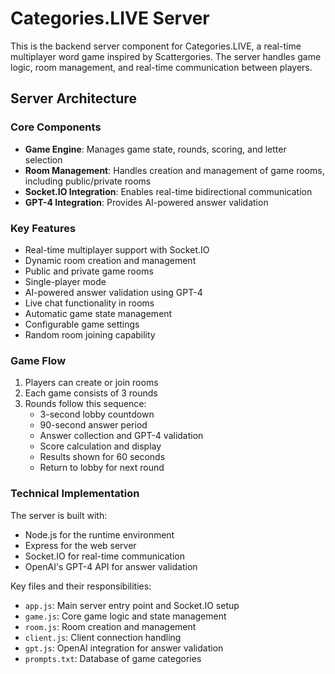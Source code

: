 # Categories.LIVE Server

This is the backend server component for Categories.LIVE, a real-time multiplayer word game inspired by Scattergories. The server handles game logic, room management, and real-time communication between players.

## Server Architecture

### Core Components

- **Game Engine**: Manages game state, rounds, scoring, and letter selection
- **Room Management**: Handles creation and management of game rooms, including public/private rooms
- **Socket.IO Integration**: Enables real-time bidirectional communication
- **GPT-4 Integration**: Provides AI-powered answer validation

### Key Features

- Real-time multiplayer support with Socket.IO
- Dynamic room creation and management
- Public and private game rooms
- Single-player mode
- AI-powered answer validation using GPT-4
- Live chat functionality in rooms
- Automatic game state management
- Configurable game settings
- Random room joining capability

### Game Flow

1. Players can create or join rooms
2. Each game consists of 3 rounds
3. Rounds follow this sequence:
   - 3-second lobby countdown
   - 90-second answer period
   - Answer collection and GPT-4 validation
   - Score calculation and display
   - Results shown for 60 seconds
   - Return to lobby for next round

### Technical Implementation

The server is built with:
- Node.js for the runtime environment
- Express for the web server
- Socket.IO for real-time communication
- OpenAI's GPT-4 API for answer validation

Key files and their responsibilities:
- `app.js`: Main server entry point and Socket.IO setup
- `game.js`: Core game logic and state management
- `room.js`: Room creation and management
- `client.js`: Client connection handling
- `gpt.js`: OpenAI integration for answer validation
- `prompts.txt`: Database of game categories
